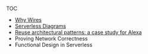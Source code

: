 TOC

- [Why Wires](./why-wires.md)
- [Serverless Diagrams](./serverless-diagrams.md)
- [Reuse architectural patterns: a case study for Alexa](./alexa-architectural-components.md)
- Proving Network Correctness
- Functional Design in Serverless
